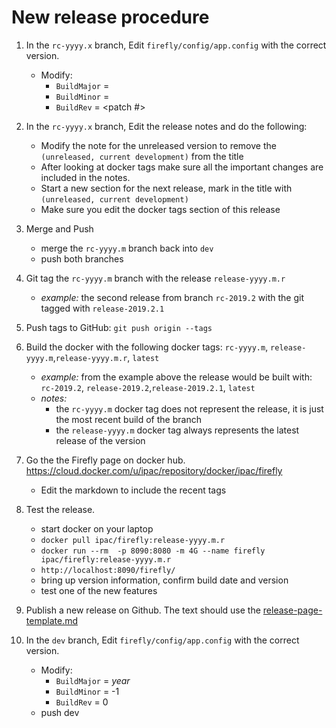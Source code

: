 
# New release procedure

1. In the `rc-yyyy.x` branch, Edit `firefly/config/app.config` with the correct version.
   - Modify:
     - `BuildMajor` = <year>
     - `BuildMinor` = <release of the year>
     - `BuildRev` = <patch #>

1. In the `rc-yyyy.x` branch, Edit the release notes and do the following:
   - Modify the note for the unreleased version to remove the `(unreleased, current development)` from the title
   - After looking at docker tags make sure all the important changes are included in the notes.
   - Start a new section for the next release, mark in the title with `(unreleased, current development)`
   - Make sure you edit the docker tags section of this release
   
1. Merge and Push
   - merge the `rc-yyyy.m` branch back into `dev`
   - push both branches
   
1. Git tag the `rc-yyyy.m` branch with the release  `release-yyyy.m.r`
   - _example:_ the second release from branch `rc-2019.2` with the git tagged with `release-2019.2.1`
   
1. Push tags to GitHub: `git push origin --tags`   

1. Build the docker with the following docker tags: `rc-yyyy.m`, `release-yyyy.m`,`release-yyyy.m.r`, `latest` 
   - _example:_ from the example above the release would be built with: `rc-2019.2`, `release-2019.2`,`release-2019.2.1`, `latest`
   - _notes:_ 
       - the `rc-yyyy.m` docker tag does not represent the release, it is just the most recent build of the branch
       - the `release-yyyy.m` docker tag always represents the latest release of the version
       
1. Go the the Firefly page on docker hub. https://cloud.docker.com/u/ipac/repository/docker/ipac/firefly
   - Edit the markdown to include the recent tags
   
1. Test the release.
   - start docker on your laptop
   - `docker pull ipac/firefly:release-yyyy.m.r`
   - `docker run --rm  -p 8090:8080 -m 4G --name firefly ipac/firefly:release-yyyy.m.r`
   - `http://localhost:8090/firefly/`
   - bring up version information, confirm build date and version
   - test one of the new features
      
   
1. Publish a new release on Github. The text should use the [release-page-template.md](release-page-template.md)

1. In the `dev` branch, Edit `firefly/config/app.config` with the correct version.
   - Modify:
     - `BuildMajor` = _year_
     - `BuildMinor` = -1
     - `BuildRev` = 0
   - push dev

